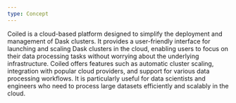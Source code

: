 ```yaml
---
type: Concept
---
```


Coiled is a cloud-based platform designed to simplify the deployment and management of Dask clusters. It provides a user-friendly interface for launching and scaling Dask clusters in the cloud, enabling users to focus on their data processing tasks without worrying about the underlying infrastructure. Coiled offers features such as automatic cluster scaling, integration with popular cloud providers, and support for various data processing workflows. It is particularly useful for data scientists and engineers who need to process large datasets efficiently and scalably in the cloud.